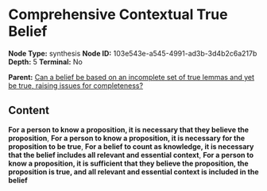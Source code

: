 # Comprehensive Contextual True Belief

**Node Type:** synthesis
**Node ID:** 103e543e-a545-4991-ad3b-3d4b2c6a217b
**Depth:** 5
**Terminal:** No

**Parent:** [Can a belief be based on an incomplete set of true lemmas and yet be true, raising issues for completeness?](can-a-belief-be-based-on-an-incomplete-set-of-true-lemmas-and-yet-be-true-raising-issues-for-completeness-antithesis-dbffd670-c945-4719-80dc-82c5f6e23f3f.md)

## Content

**For a person to know a proposition, it is necessary that they believe the proposition**, **For a person to know a proposition, it is necessary for the proposition to be true**, **For a belief to count as knowledge, it is necessary that the belief includes all relevant and essential context**, **For a person to know a proposition, it is sufficient that they believe the proposition, the proposition is true, and all relevant and essential context is included in the belief**
